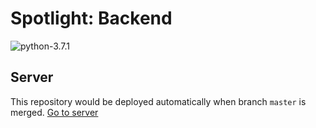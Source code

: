 # Spotlight: Backend
![python-3.7.1](https://img.shields.io/badge/python-3.7.1-blue.svg)

## Server

This repository would be deployed automatically when branch `master` is merged. [Go to server](https://spotlight-server.herokuapp.com)

